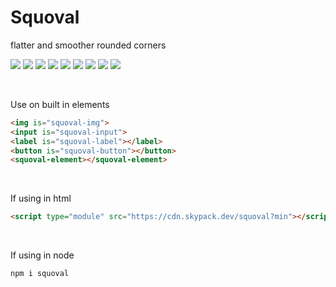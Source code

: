 # Squoval

flatter and smoother rounded corners


![](https://img.shields.io/npm/v/squoval?style=for-the-badge&label=version&logo=npm&color=CB3837) ![](https://img.shields.io/badge/markup-html-e44d26?logo=html5&style=for-the-badge) ![](https://img.shields.io/badge/docs-CC%20BY--ND%204.0-f8722a?logo=creativecommons&style=for-the-badge) ![](https://img.shields.io/badge/format-prettier-f8bc45?style=for-the-badge&logo=prettier) ![](https://img.shields.io/npm/l/squoval?style=for-the-badge&color=3DA639&logo=opensourceinitiative) ![](https://img.shields.io/badge/lang-ts-3178c6?logo=typescript&style=for-the-badge) ![](https://img.shields.io/badge/style-css-264de4?logo=css3&style=for-the-badge&logoColor=264de4) ![](https://img.shields.io/badge/lint-es-4B32C3?logo=eslint&style=for-the-badge&logoColor=4B32C3) ![](https://img.shields.io/badge/style-google-blueviolet?style=for-the-badge&logo=google&label=style&logoColor=blueviolet)

<br>

Use on built in elements
```html
<img is="squoval-img">
<input is="squoval-input">
<label is="squoval-label"></label>
<button is="squoval-button"></button>
<squoval-element></squoval-element>
```

<br>

If using in html
```html
<script type="module" src="https://cdn.skypack.dev/squoval?min"></script>
```

<br>

If using in node
```sh
npm i squoval
```
